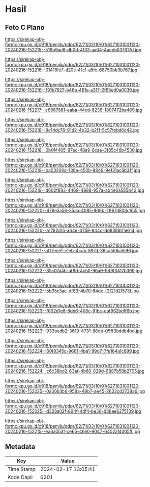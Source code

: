# Hasil

## Foto C Plano

https://sirekap-obj-formc.kpu.go.id/c918/pemilu/pdpr/62/71/03/10/01/6271031001120-20240216-152215--519b9ad6-db0d-4f33-aa04-4aceb037617d.jpg

https://sirekap-obj-formc.kpu.go.id/c918/pemilu/pdpr/62/71/03/10/01/6271031001120-20240216-152216--01418fe7-d20c-41c1-a5fc-68750bb3b767.jpg

https://sirekap-obj-formc.kpu.go.id/c918/pemilu/pdpr/62/71/03/10/01/6271031001120-20240216-152216--191b7927-b46a-481e-a3f7-2f85ed0a0039.jpg

https://sirekap-obj-formc.kpu.go.id/c918/pemilu/pdpr/62/71/03/10/01/6271031001120-20240216-152217--c6967881-eaba-44cd-8236-1807472ba489.jpg

https://sirekap-obj-formc.kpu.go.id/c918/pemilu/pdpr/62/71/03/10/01/6271031001120-20240216-152218--9c14dc76-91d2-4b32-b2f1-5c57febd6d42.jpg

https://sirekap-obj-formc.kpu.go.id/c918/pemilu/pdpr/62/71/03/10/01/6271031001120-20240216-152218--0b0f4465-87ec-48a9-8cae-3f85c46b4530.jpg

https://sirekap-obj-formc.kpu.go.id/c918/pemilu/pdpr/62/71/03/10/01/6271031001120-20240216-152219--ba03208d-138a-450b-8849-9ef31ac6b31f.jpg

https://sirekap-obj-formc.kpu.go.id/c918/pemilu/pdpr/62/71/03/10/01/6271031001120-20240216-152219--d602f883-4469-4988-957a-ab4e0a585b42.jpg

https://sirekap-obj-formc.kpu.go.id/c918/pemilu/pdpr/62/71/03/10/01/6271031001120-20240216-152220--479e3a56-35aa-4095-869b-2867d803d955.jpg

https://sirekap-obj-formc.kpu.go.id/c918/pemilu/pdpr/62/71/03/10/01/6271031001120-20240216-152220--a1782d15-a64e-4759-844c-dd838601e614.jpg

https://sirekap-obj-formc.kpu.go.id/c918/pemilu/pdpr/62/71/03/10/01/6271031001120-20240216-152221--af17eee1-e1eb-4cab-897d-36ca556a5596.jpg

https://sirekap-obj-formc.kpu.go.id/c918/pemilu/pdpr/62/71/03/10/01/6271031001120-20240216-152222--35c07a4b-af8d-4cb0-96a9-9d9f3417b399.jpg

https://sirekap-obj-formc.kpu.go.id/c918/pemilu/pdpr/62/71/03/10/01/6271031001120-20240216-152222--5b35c3ac-df83-4b70-84dc-f2f21d2f573f.jpg

https://sirekap-obj-formc.kpu.go.id/c918/pemilu/pdpr/62/71/03/10/01/6271031001120-20240216-152223--f632d1e8-8de6-406c-91bc-caf962bdff6b.jpg

https://sirekap-obj-formc.kpu.go.id/c918/pemilu/pdpr/62/71/03/10/01/6271031001120-20240216-152223--933bedb2-3619-4731-88db-05ff3bddb4bd.jpg

https://sirekap-obj-formc.kpu.go.id/c918/pemilu/pdpr/62/71/03/10/01/6271031001120-20240216-152224--60f9345c-9661-4ba1-99d7-7fe164a1c899.jpg

https://sirekap-obj-formc.kpu.go.id/c918/pemilu/pdpr/62/71/03/10/01/6271031001120-20240216-152224--c6c38bd2-63af-4b60-829d-6887b58b2705.jpg

https://sirekap-obj-formc.kpu.go.id/c918/pemilu/pdpr/62/71/03/10/01/6271031001120-20240216-152225--0a06b3b6-958a-49b7-ae45-2632cd3738a6.jpg

https://sirekap-obj-formc.kpu.go.id/c918/pemilu/pdpr/62/71/03/10/01/6271031001120-20240216-152225--d328a02f-894f-4df4-be36-d38ae6275139.jpg

https://sirekap-obj-formc.kpu.go.id/c918/pemilu/pdpr/62/71/03/10/01/6271031001120-20240216-152215--ea6a0b3f-ce65-46e0-9047-6402af4005ff.jpg


## Metadata

| Key        | Value               |
| ---------- | ------------------- |
| Time Stamp | 2024-02-17 13:05:41 |
| Kode Dapil | 6201                |



